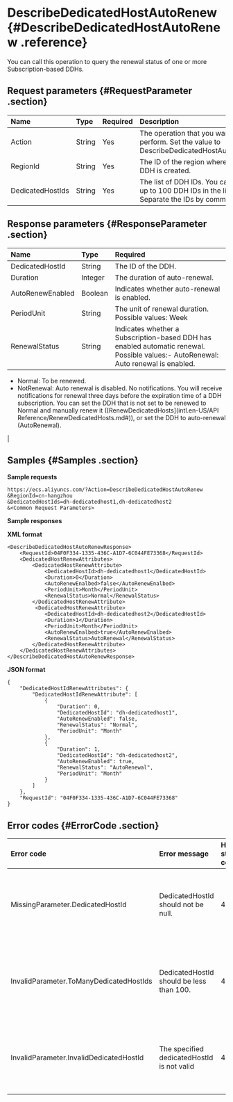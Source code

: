 # DescribeDedicatedHostAutoRenew {#DescribeDedicatedHostAutoRenew .reference}

You can call this operation to query the renewal status of one or more Subscription-based DDHs.

## Request parameters {#RequestParameter .section}

|Name|Type|Required|Description|
|:---|:---|:-------|:----------|
|Action|String|Yes|The operation that you want to perform. Set the value to DescribeDedicatedHostAutoRenew|
|RegionId|String|Yes|The ID of the region where the DDH is created.|
|DedicatedHostIds|String|Yes|The list of DDH IDs. You can enter up to 100 DDH IDs in the list. Separate the IDs by commas \(`,`\).|

## Response parameters {#ResponseParameter .section}

|Name|Type|Required|
|:---|:---|:-------|
|DedicatedHostId|String|The ID of the DDH.|
|Duration|Integer|The duration of auto-renewal.|
|AutoRenewEnabled|Boolean|Indicates whether auto-renewal is enabled.|
|PeriodUnit|String|The unit of renewal duration. Possible values: Week | Month|
|RenewalStatus|String|Indicates whether a Subscription-based DDH has enabled automatic renewal. Possible values:-   AutoRenewal: Auto renewal is enabled.
-   Normal: To be renewed.
-   NotRenewal: Auto renewal is disabled. No notifications. You will receive notifications for renewal three days before the expiration time of a DDH subscription. You can set the DDH that is not set to be renewed to Normal and manually renew it \([RenewDedicatedHosts](intl.en-US/API Reference/RenewDedicatedHosts.md#)\), or set the DDH to auto-renewal \(AutoRenewal\).

|

## Samples {#Samples .section}

**Sample requests** 

```
https://ecs.aliyuncs.com/?Action=DescribeDedicatedHostAutoRenew
&RegionId=cn-hangzhou
&DedicatedHostIds=dh-dedicatedhost1,dh-dedicatedhost2
&<Common Request Parameters>
```

**Sample responses**

**XML format**

```
<DescribeDedicatedHostAutoRenewResponse>
    <RequestId>04F0F334-1335-436C-A1D7-6C044FE73368</RequestId>
    <DedicatedHostRenewAttributes>
        <DedicatedHostRenewAttribute>
            <DedicatedHostId>dh-dedicatedhost1</DedicatedHostId>
            <Duration>0</Duration>
            <AutoRenewEnalbed>false</AutoRenewEnalbed>
            <PeriodUnit>Month</PeriodUnit>
            <RenewalStatus>Normal</RenewalStatus>
        </DedicatedHostRenewAttribute>
         <DedicatedHostRenewAttribute>
            <DedicatedHostId>dh-dedicatedhost2</DedicatedHostId>
            <Duration>1</Duration>
            <PeriodUnit>Month</PeriodUnit>
            <AutoRenewEnalbed>true</AutoRenewEnalbed>
            <RenewalStatus>AutoRenewal</RenewalStatus>
        </DedicatedHostRenewAttribute>
    </DedicatedHostRenewAttributes>
</DescribeDedicatedHostAutoRenewResponse>
```

**JSON format**

```
{
    "DedicatedHostIdRenewAttributes": {
        "DedicatedHostIdRenewAttribute": [
            {
                "Duration": 0,
                "DedicatedHostId": "dh-dedicatedhost1",
                "AutoRenewEnabled": false,
                "RenewalStatus": "Normal",
                "PeriodUnit": "Month"
            },
            {
                "Duration": 1,
                "DedicatedHostId": "dh-dedicatedhost2",
                "AutoRenewEnabled": true,
                "RenewalStatus": "AutoRenewal",
                "PeriodUnit": "Month"
            }
        ]
    },
    "RequestId": "04F0F334-1335-436C-A1D7-6C044FE73368"
}
```

## Error codes {#ErrorCode .section}

|Error code|Error message|HTTP status code |Description|
|:---------|:------------|:----------------|:----------|
|MissingParameter.DedicatedHostId|DedicatedHostId should not be null.|403|The error message returned when the value of DedicatedHostIds is empty. You must enter a value.|
|InvalidParameter.ToManyDedicatedHostIds|DedicatedHostId should be less than 100.|403|The error message returned when the number of DDH IDs is invalid. You can specify up to 100 DDH IDs at a time.|
|InvalidParameter.InvalidDedicatedHostId|The specified dedicatedHostId is not valid|403|The error message returned when the DedicatedHostIds parameter contains an invalid DDH ID.|

